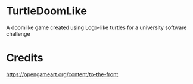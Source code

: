 # TurtleDoomLike
A doomlike game created using Logo-like turtles for a university software challenge

# Credits
https://opengameart.org/content/to-the-front